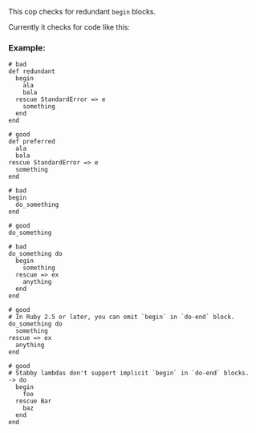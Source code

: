 This cop checks for redundant `begin` blocks.

Currently it checks for code like this:

### Example:

    # bad
    def redundant
      begin
        ala
        bala
      rescue StandardError => e
        something
      end
    end

    # good
    def preferred
      ala
      bala
    rescue StandardError => e
      something
    end

    # bad
    begin
      do_something
    end

    # good
    do_something

    # bad
    do_something do
      begin
        something
      rescue => ex
        anything
      end
    end

    # good
    # In Ruby 2.5 or later, you can omit `begin` in `do-end` block.
    do_something do
      something
    rescue => ex
      anything
    end

    # good
    # Stabby lambdas don't support implicit `begin` in `do-end` blocks.
    -> do
      begin
        foo
      rescue Bar
        baz
      end
    end